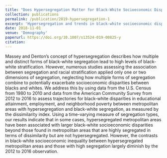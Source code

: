 ```yaml
---
title: "Does Hypersegregation Matter for Black-White Socioeconomic Disparities?"
collection: publications
permalink: /publication/2019-hypersegregation-1
excerpt: 'Hypersegregation and trends in black-white socioeconomic disparities'
date: 2018-11-01
venue: 'Demography'
paperurl: https://doi.org/10.1007/s13524-019-00825-y
citation: 
---
```


Massey and Denton’s concept of hypersegregation describes how multiple and distinct forms of black-white segregation lead to high levels of black-white stratification. However, numerous studies assessing the association between segregation and racial stratification applied only one or two dimensions of segregation, neglecting how multiple forms of segregation combine to potentially exacerbate socioeconomic disparities between blacks and whites. We address this by using data from the U.S. Census from 1980 to 2010 and data from the American Community Survey from 2012 to 2016 to assess trajectories for black-white disparities in educational attainment, employment, and neighborhood poverty between metropolitan areas with hypersegregation and black-white segregation, as measured by the dissimilarity index. Using a time-varying measure of segregation types, our results indicate that in some cases, hypersegregated metropolitan areas have been associated with larger black-white socioeconomic disparities beyond those found in metropolitan areas that are highly segregated in terms of dissimilarity but are not hypersegregated. However, the contrasts in black-white socioeconomic inequality between hypersegregated metropolitan areas and those with high segregation largely diminish by the 2012 to 2016 observation.

